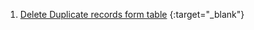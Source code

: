 
1. [Delete Duplicate records form table](https://github.com/sonupachauri/sql/blob/main/Delete_Duplicate_Records.md) {:target="_blank"}
